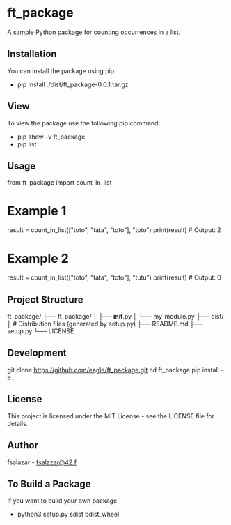 # ft_package
A sample Python package for counting occurrences in a list.

## Installation
You can install the package using pip:
- pip install ./dist/ft_package-0.0.1.tar.gz

## View
To view the package use the following pip command:
- pip show -v ft_package
- pip list

## Usage

from ft_package import count_in_list

# Example 1
result = count_in_list(["toto", "tata", "toto"], "toto")
print(result)  # Output: 2

# Example 2
result = count_in_list(["toto", "tata", "toto"], "tutu")
print(result)  # Output: 0

## Project Structure
ft_package/
├── ft_package/
│   ├── __init__.py
│   └── my_module.py
├── dist/
│   # Distribution files (generated by setup.py)
├── README.md
├── setup.py
└── LICENSE

## Development
git clone https://github.com/eagle/ft_package.git
cd ft_package
pip install -e .

## License
This project is licensed under the MIT License - see the LICENSE file for details.

## Author
fsalazar - fsalazar@42.f

## To Build a Package
If you want to build your own package
- python3 setup.py sdist bdist_wheel

